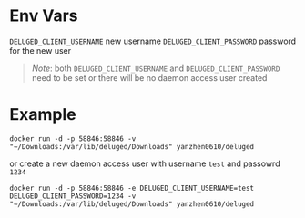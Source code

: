 # Env Vars

`DELUGED_CLIENT_USERNAME` new username
`DELUGED_CLIENT_PASSWORD` password for the new user

> *Note*: both `DELUGED_CLIENT_USERNAME` and `DELUGED_CLIENT_PASSWORD` need to be set or there will be no daemon access user created

# Example

```
docker run -d -p 58846:58846 -v "~/Downloads:/var/lib/deluged/Downloads" yanzhen0610/deluged
```

or create a new daemon access user with username `test` and passowrd `1234`

```
docker run -d -p 58846:58846 -e DELUGED_CLIENT_USERNAME=test DELUGED_CLIENT_PASSWORD=1234 -v "~/Downloads:/var/lib/deluged/Downloads" yanzhen0610/deluged
```
